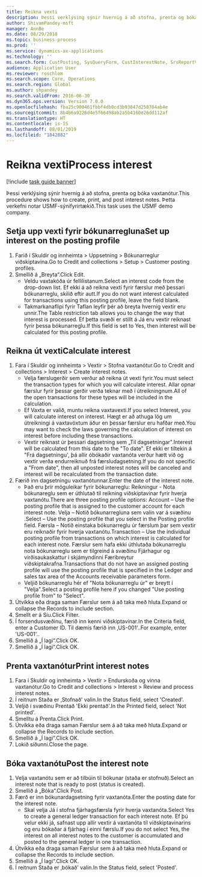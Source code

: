 ```yaml
---
title: Reikna vexti
description: Þessi verklýsing sýnir hvernig á að stofna, prenta og bóka vaxtanótur.
author: ShivamPandey-msft
manager: AnnBe
ms.date: 08/29/2018
ms.topic: business-process
ms.prod: ''
ms.service: dynamics-ax-applications
ms.technology: ''
ms.search.form: CustPosting, SysQueryForm, CustInterestNote, SrsReportViewerForm
audience: Application User
ms.reviewer: roschlom
ms.search.scope: Core, Operations
ms.search.region: Global
ms.author: shpandey
ms.search.validFrom: 2016-06-30
ms.dyn365.ops.version: Version 7.0.0
ms.openlocfilehash: fba25c900461fbbf4db0cd3b93847d258704ab4e
ms.sourcegitcommit: 8b4b6a9226d4e5f66498ab2a5b4160e26dd112af
ms.translationtype: HT
ms.contentlocale: is-IS
ms.lasthandoff: 08/01/2019
ms.locfileid: "1842882"
---
```

# <a name="process-interest"></a><span data-ttu-id="063bf-103">Reikna vexti</span><span class="sxs-lookup"><span data-stu-id="063bf-103">Process interest</span></span>

[!include [task guide banner](../../includes/task-guide-banner.md)]

<span data-ttu-id="063bf-104">Þessi verklýsing sýnir hvernig á að stofna, prenta og bóka vaxtanótur.</span><span class="sxs-lookup"><span data-stu-id="063bf-104">This procedure shows how to create, print, and post interest notes.</span></span> <span data-ttu-id="063bf-105">Þetta verkefni notar USMF-sýnifyrirtækið.</span><span class="sxs-lookup"><span data-stu-id="063bf-105">This task uses the USMF demo company.</span></span>


## <a name="set-up-interest-on-the-posting-profile"></a><span data-ttu-id="063bf-106">Setja upp vexti fyrir bókunarregluna</span><span class="sxs-lookup"><span data-stu-id="063bf-106">Set up interest on the posting profile</span></span>
1. <span data-ttu-id="063bf-107">Farið í Skuldir og innheimta > Uppsetning > Bókunarreglur viðskiptavina.</span><span class="sxs-lookup"><span data-stu-id="063bf-107">Go to Credit and collections > Setup > Customer posting profiles.</span></span>
2. <span data-ttu-id="063bf-108">Smellið á „Breyta“.</span><span class="sxs-lookup"><span data-stu-id="063bf-108">Click Edit.</span></span>
    * <span data-ttu-id="063bf-109">Veldu vaxtakóða úr fellilistanum.</span><span class="sxs-lookup"><span data-stu-id="063bf-109">Select an interest code from the drop-down list.</span></span> <span data-ttu-id="063bf-110">Ef ekki á að reikna vexti fyrir færslur með þessari bókunarreglu, skilið eftir autt.</span><span class="sxs-lookup"><span data-stu-id="063bf-110">If you do not want interest calculated for transactions using this posting profile, leave the field blank.</span></span>  
    * <span data-ttu-id="063bf-111">Takmarkanaflipi fyrir Taflan leyfir þér að breyta hvernig vextir eru unnir.</span><span class="sxs-lookup"><span data-stu-id="063bf-111">The Table restriction tab allows you to change the way that interest is processed.</span></span> <span data-ttu-id="063bf-112">Ef þetta svæði er stillt á Já eru vextir reiknast fyrir þessa bókunarreglu.</span><span class="sxs-lookup"><span data-stu-id="063bf-112">If this field is set to Yes, then interest will be calculated for this posting profile.</span></span>  

## <a name="calculate-interest"></a><span data-ttu-id="063bf-113">Reikna út vexti</span><span class="sxs-lookup"><span data-stu-id="063bf-113">Calculate interest</span></span>
1. <span data-ttu-id="063bf-114">Fara í Skuldir og innheimta > Vextir > Stofna vaxtanótur.</span><span class="sxs-lookup"><span data-stu-id="063bf-114">Go to Credit and collections > Interest > Create interest notes.</span></span>
    * <span data-ttu-id="063bf-115">Velja færslugerðir sem verður að reikna út vexti fyrir.</span><span class="sxs-lookup"><span data-stu-id="063bf-115">You must select the transaction types for which you will calculate interest.</span></span> <span data-ttu-id="063bf-116">Allar opnar færslur fyrir þessar gerðir verða teknar með í útreikningnum.</span><span class="sxs-lookup"><span data-stu-id="063bf-116">All of the open transactions for these types will be included in the calculation.</span></span>  
    * <span data-ttu-id="063bf-117">Ef Vaxta er valið, muntu reikna vaxtavexti.</span><span class="sxs-lookup"><span data-stu-id="063bf-117">If you select Interest, you will calculate interest on interest.</span></span> <span data-ttu-id="063bf-118">Hægt er að athuga lög um útreikningi á vaxtavöxtum áður en þessar færslur eru hafðar með.</span><span class="sxs-lookup"><span data-stu-id="063bf-118">You may want to check the laws governing the calculation of interest on interest before including these transactions.</span></span>  
    * <span data-ttu-id="063bf-119">Vextir reiknast úr þessari dagsetning sem „Til dagsetningar".</span><span class="sxs-lookup"><span data-stu-id="063bf-119">Interest will be calculated from this date to the "To date".</span></span> <span data-ttu-id="063bf-120">Ef ekki er tiltekin á "Frá dagsetningu', þá allir óbókaðir vaxtanóta verður hætt við og vextir verða endurreiknuð frá færsludagsetning.</span><span class="sxs-lookup"><span data-stu-id="063bf-120">If you do not specific a "From date", then all unposted interest notes will be canceled and interest will be recalculated from the transaction date.</span></span>  
2. <span data-ttu-id="063bf-121">Færið inn dagsetningu vaxtanótunnar.</span><span class="sxs-lookup"><span data-stu-id="063bf-121">Enter the date of the interest note.</span></span>
    * <span data-ttu-id="063bf-122">Það eru þrír möguleikar fyrir bókunarreglu: Reikningur - Nota bókunareglu sem er úthlutað til reikning viðskiptavinar fyrir hverja vaxtanótu.</span><span class="sxs-lookup"><span data-stu-id="063bf-122">There are three posting profile options:   Account – Use the posting profile that is assigned to the customer account for each interest note.</span></span>   <span data-ttu-id="063bf-123">Velja – Notið bókunarregluna sem valin var á svæðinu .</span><span class="sxs-lookup"><span data-stu-id="063bf-123">Select – Use the posting profile that you select in the Posting profile field.</span></span>   <span data-ttu-id="063bf-124">Færsla – Notið einstaka bókunarreglu úr færslum þar sem vextir eru reiknaðir fyrir hverja vaxtanótu.</span><span class="sxs-lookup"><span data-stu-id="063bf-124">Transaction – Use the individual posting profile from transactions on which interest is calculated for each interest note.</span></span> <span data-ttu-id="063bf-125">Færslur sem hafa ekki úthlutaða bókunarreglu nota bókunarreglu sem er tilgreind á svæðinu Fjárhagur og virðisaukaskattur í skjámyndinni Færibreytur viðskiptakrafna.</span><span class="sxs-lookup"><span data-stu-id="063bf-125">Transactions that do not have an assigned posting profile will use the posting profile that is specified in the Ledger and sales tax area of the Accounts receivable parameters form.</span></span>  
    * <span data-ttu-id="063bf-126">Veljið bókunarreglu hér ef "Nota bókunarreglu úr" er breytt í "Velja".</span><span class="sxs-lookup"><span data-stu-id="063bf-126">Select a posting profile here if you changed "Use posting profile from" to "Select".</span></span>  
3. <span data-ttu-id="063bf-127">Útvíkka eða draga saman Færslur sem á að taka með hluta.</span><span class="sxs-lookup"><span data-stu-id="063bf-127">Expand or collapse the Records to include section.</span></span>
4. <span data-ttu-id="063bf-128">Smellt er á Síu.</span><span class="sxs-lookup"><span data-stu-id="063bf-128">Click Filter.</span></span>
5. <span data-ttu-id="063bf-129">Í forsendusvæðinu, færið inn kenni viðskiptavinar.</span><span class="sxs-lookup"><span data-stu-id="063bf-129">In the Criteria field, enter a Customer ID.</span></span> <span data-ttu-id="063bf-130">Til dæmis færið inn ‚US-001‘..</span><span class="sxs-lookup"><span data-stu-id="063bf-130">For example, enter 'US-001'..</span></span>
6. <span data-ttu-id="063bf-131">Smellið á „Í lagi“.</span><span class="sxs-lookup"><span data-stu-id="063bf-131">Click OK.</span></span>
7. <span data-ttu-id="063bf-132">Smellið á „Í lagi“.</span><span class="sxs-lookup"><span data-stu-id="063bf-132">Click OK.</span></span>

## <a name="print-interest-notes"></a><span data-ttu-id="063bf-133">Prenta vaxtanótur</span><span class="sxs-lookup"><span data-stu-id="063bf-133">Print interest notes</span></span>
1. <span data-ttu-id="063bf-134">Fara í Skuldir og innheimta > Vextir > Endurskoða og vinna vaxtanótur.</span><span class="sxs-lookup"><span data-stu-id="063bf-134">Go to Credit and collections > Interest > Review and process interest notes.</span></span>
2. <span data-ttu-id="063bf-135">Í reitnum Staða er ‚Stofnað' valin.</span><span class="sxs-lookup"><span data-stu-id="063bf-135">In the Status field, select 'Created'.</span></span>
3. <span data-ttu-id="063bf-136">Veljið í svæðinu Prentað 'Ekki prentað'.</span><span class="sxs-lookup"><span data-stu-id="063bf-136">In the Printed field, select 'Not printed'.</span></span>
4. <span data-ttu-id="063bf-137">Smelltu á Prenta.</span><span class="sxs-lookup"><span data-stu-id="063bf-137">Click Print.</span></span>
5. <span data-ttu-id="063bf-138">Útvíkka eða draga saman Færslur sem á að taka með hluta.</span><span class="sxs-lookup"><span data-stu-id="063bf-138">Expand or collapse the Records to include section.</span></span>
6. <span data-ttu-id="063bf-139">Smellið á „Í lagi“.</span><span class="sxs-lookup"><span data-stu-id="063bf-139">Click OK.</span></span>
7. <span data-ttu-id="063bf-140">Lokið síðunni.</span><span class="sxs-lookup"><span data-stu-id="063bf-140">Close the page.</span></span>

## <a name="post-the-interest-note"></a><span data-ttu-id="063bf-141">Bóka vaxtanótu</span><span class="sxs-lookup"><span data-stu-id="063bf-141">Post the interest note</span></span>
1. <span data-ttu-id="063bf-142">Velja vaxtanótu sem er að tilbúin til bókunar (staða er stofnuð).</span><span class="sxs-lookup"><span data-stu-id="063bf-142">Select an interest note that is ready to post (status is created).</span></span>
2. <span data-ttu-id="063bf-143">Smellið á „Bóka“.</span><span class="sxs-lookup"><span data-stu-id="063bf-143">Click Post.</span></span>
3. <span data-ttu-id="063bf-144">Færð er inn bókunardagsetning fyrir vaxtanóta.</span><span class="sxs-lookup"><span data-stu-id="063bf-144">Enter the posting date for the interest note.</span></span>
    * <span data-ttu-id="063bf-145">Skal velja Já í stofna fjárhagsfærsla fyrir hverja vaxtanóta.</span><span class="sxs-lookup"><span data-stu-id="063bf-145">Select Yes to create a general ledger transaction for each interest note.</span></span>     <span data-ttu-id="063bf-146">Ef þú velur ekki já, safnast upp allir vextir á vaxtanóta til viðskiptavinarins og eru bókaðar á fjárhag í einni færslu.</span><span class="sxs-lookup"><span data-stu-id="063bf-146">If you do not select Yes, the interest on all interest notes to the customer is accumulated and posted to the general ledger in one transaction.</span></span>  
4. <span data-ttu-id="063bf-147">Útvíkka eða draga saman Færslur sem á að taka með hluta.</span><span class="sxs-lookup"><span data-stu-id="063bf-147">Expand or collapse the Records to include section.</span></span>
5. <span data-ttu-id="063bf-148">Smellið á „Í lagi“.</span><span class="sxs-lookup"><span data-stu-id="063bf-148">Click OK.</span></span>
6. <span data-ttu-id="063bf-149">Í reitnum Staða er ‚bókað' valin.</span><span class="sxs-lookup"><span data-stu-id="063bf-149">In the Status field, select 'Posted'.</span></span>

